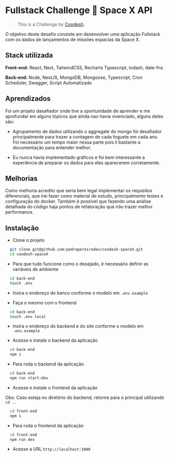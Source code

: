 
# Fullstack Challenge 🏅 Space X API
> This is a Challenge by [Coodesh](https://coodesh.com/).

O objetivo deste desafio consiste em desenvolver uma aplicação Fullstack com os dados de lançamentos de missões espacias da Space X.


## Stack utilizada

**Front-end:** React, Next, TailwindCSS, Recharts Typescript, lodash, date-fns

**Back-end:** Node, NestJS, MongoDB, Mongoose, Typescript, Cron Scheduler, Swagger, Script Automatizado


## Aprendizados

Foi um projeto dasafiador onde tive a oportunidade de aprender e me aprofundar em alguns tópicos que ainda nao havia vivenciado, alguns deles são:

- Agrupamento de dados utilizando o aggregate do mongo foi desafiador principalmente para trazer a contagem de cada foguete em cada ano. Foi necessário um tempo maior nessa parte pois li bastante a documentação para entender melhor.

- Eu nunca havia implementado gráficos e foi bem interessante a experiência de preparar os dados para eles aparecerem corretamente.


## Melhorias

Como melhoria acredito que seria bem legal implementar os requisitos diferenciais, que irei fazer como material de estudo, principalmente testes e configuração do docker. Também é possível que fazendo uma análise detalhada do código haja pontos de refatoração que irão trazer melhor performance. 

## Instalação

- Clone o projeto
```bash
  git clone git@github.com:pedropereiradev/coodesh-spaceX.git
  cd coodesh-spaceX
```

- Para que tudo funcione como o desejado, é necessário definir as variáveis de ambiente
```bash
  cd back-end
  touch .env
```

- Insira o endereço do banco conforme o modelo em `.env.example`

- Faça o mesmo com o frontend
```bash
  cd back-end
  touch .env.local
```

- Insira o endereço do backend e do site conforme o modelo em `.env.example`

- Acesse e instale o backend da aplicação
```bash
  cd back-end
  npm i
```

- Para roda o backend da aplicação
```bash
  cd back-end
  npm run start:dev
```

- Acesse e instale o frontend da aplicação

Obs: Caso esteja no diretório do backend, retorne para o principal utilizando `cd ..`

```bash
  cd front-end
  npm i
```

- Para roda o frontend da aplicação
```bash
  cd front-end
  npm run dev
```

- Acesse a URL `http://localhost:3000`

